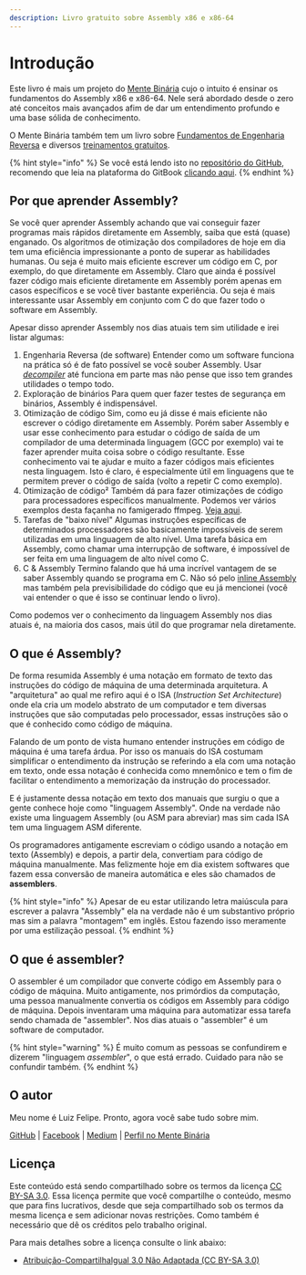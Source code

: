 ```yaml
---
description: Livro gratuito sobre Assembly x86 e x86-64
---
```


# Introdução

Este livro é mais um projeto do [Mente Binária](https://mentebinaria.com.br/) cujo o intuito é ensinar os fundamentos do Assembly x86 e x86-64. Nele será abordado desde o zero até conceitos mais avançados afim de dar um entendimento profundo e uma base sólida de conhecimento.

O Mente Binária também tem um livro sobre [Fundamentos de Engenharia Reversa](https://mentebinaria.gitbook.io/engenharia-reversa/) e diversos [treinamentos gratuitos](https://www.mentebinaria.com.br/treinamentos/).

{% hint style="info" %}
Se você está lendo isto no [repositório do GitHub](https://github.com/Silva97/livro-assembly-x86), recomendo que leia na plataforma do GitBook [clicando aqui](https://mentebinaria.gitbook.io/assembly-x86/).
{% endhint %}

## Por que aprender Assembly?

Se você quer aprender Assembly achando que vai conseguir fazer programas mais rápidos diretamente em Assembly, saiba que está \(quase\) enganado. Os algoritmos de otimização dos compiladores de hoje em dia tem uma eficiência impressionante a ponto de superar as habilidades humanas. Ou seja é muito mais eficiente escrever um código em C, por exemplo, do que diretamente em Assembly. Claro que ainda é possível fazer código mais eficiente diretamente em Assembly porém apenas em casos específicos e se você tiver bastante experiência. Ou seja é mais interessante usar Assembly em conjunto com C do que fazer todo o software em Assembly.

Apesar disso aprender Assembly nos dias atuais tem sim utilidade e irei listar algumas:

1. Engenharia Reversa \(de software\) Entender como um software funciona na prática só é de fato possível se você souber Assembly. Usar [_decompiler_](https://pt.wikipedia.org/wiki/Descompilador) até funciona em parte mas não pense que isso tem grandes utilidades o tempo todo.
2. Exploração de binários Para quem quer fazer testes de segurança em binários, Assembly é indispensável.
3. Otimização de código Sim, como eu já disse é mais eficiente não escrever o código diretamente em Assembly. Porém saber Assembly e usar esse conhecimento para estudar o código de saída de um compilador de uma determinada linguagem \(GCC por exemplo\) vai te fazer aprender muita coisa sobre o código resultante. Esse conhecimento vai te ajudar e muito a fazer códigos mais eficientes nesta linguagem. Isto é claro, é especialmente útil em linguagens que te permitem prever o código de saída \(volto a repetir C como exemplo\).
4. Otimização de código² Também dá para fazer otimizações de código para processadores específicos manualmente. Podemos ver vários exemplos desta façanha no famigerado ffmpeg. [Veja aqui](https://github.com/FFmpeg/FFmpeg/blob/a0ac49e38ee1d1011c394d7be67d0f08b2281526/libavcodec/x86/ac3dsp.asm).
5. Tarefas de "baixo nível" Algumas instruções específicas de determinados processadores são basicamente impossíveis de serem utilizadas em uma linguagem de alto nível. Uma tarefa básica em Assembly, como chamar uma interrupção de software, é impossível de ser feita em uma linguagem de alto nível como C.
6. C & Assembly Termino falando que há uma incrível vantagem de se saber Assembly quando se programa em C. Não só pelo [inline Assembly](https://gcc.gnu.org/onlinedocs/gcc/Using-Assembly-Language-with-C.html) mas também pela previsibilidade do código que eu já mencionei \(você vai entender o que é isso se continuar lendo o livro\).

Como podemos ver o conhecimento da linguagem Assembly nos dias atuais é, na maioria dos casos, mais útil do que programar nela diretamente.

## O que é Assembly?

De forma resumida Assembly é uma notação em formato de texto das instruções do código de máquina de uma determinada arquitetura. A "arquitetura" ao qual me refiro aqui é o ISA \(_Instruction Set Architecture_\) onde ela cria um modelo abstrato de um computador e tem diversas instruções que são computadas pelo processador, essas instruções são o que é conhecido como código de máquina.

Falando de um ponto de vista humano entender instruções em código de máquina é uma tarefa árdua. Por isso os manuais do ISA costumam simplificar o entendimento da instrução se referindo a ela com uma notação em texto, onde essa notação é conhecida como mnemônico e tem o fim de facilitar o entendimento a memorização da instrução do processador.

E é justamente dessa notação em texto dos manuais que surgiu o que a gente conhece hoje como "linguagem Assembly". Onde na verdade não existe uma linguagem Assembly \(ou ASM para abreviar\) mas sim cada ISA tem uma linguagem ASM diferente.

Os programadores antigamente escreviam o código usando a notação em texto \(Assembly\) e depois, a partir dela, convertiam para código de máquina manualmente. Mas felizmente hoje em dia existem softwares que fazem essa conversão de maneira automática e eles são chamados de **assemblers**.

{% hint style="info" %}
Apesar de eu estar utilizando letra maiúscula para escrever a palavra "Assembly" ela na verdade não é um substantivo próprio mas sim a palavra "montagem" em inglês. Estou fazendo isso meramente por uma estilização pessoal.
{% endhint %}

## O que é assembler?

O assembler é um compilador que converte código em Assembly para o código de máquina. Muito antigamente, nos primórdios da computação, uma pessoa manualmente convertia os códigos em Assembly para código de máquina. Depois inventaram uma máquina para automatizar essa tarefa sendo chamada de "assembler". Nos dias atuais o "assembler" é um software de computador.

{% hint style="warning" %}
É muito comum as pessoas se confundirem e dizerem "linguagem _assembler_", o que está errado. Cuidado para não se confundir também.
{% endhint %}

## O autor

Meu nome é Luiz Felipe. Pronto, agora você sabe tudo sobre mim.

[GitHub](https://github.com/Silva97) \| [Facebook](https://www.facebook.com/B4.0E.B0.48.CD.10.B0.69.CD.10.C3) \| [Medium](https://freedev.medium.com/) \| [Perfil no Mente Binária](https://www.mentebinaria.com.br/profile/522-felipesilva/)

## Licença

Este conteúdo está sendo compartilhado sobre os termos da licença [CC BY-SA 3.0](https://creativecommons.org/licenses/by-sa/3.0/legalcode). Essa licença permite que você compartilhe o conteúdo, mesmo que para fins lucrativos, desde que seja compartilhado sob os termos da mesma licença e sem adicionar novas restrições. Como também é necessário que dê os créditos pelo trabalho original.

Para mais detalhes sobre a licença consulte o link abaixo:

* [Atribuição-CompartilhaIgual 3.0 Não Adaptada \(CC BY-SA 3.0\)](https://creativecommons.org/licenses/by-sa/3.0/deed.pt)

